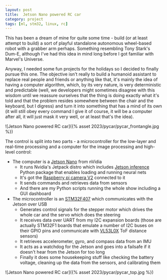 ```yaml
---
layout: post
title:  Jetson Nano powered RC car
category: project
tags: [ml, stm32, linux, rc]
---
```



This has been a dream of mine for quite some time - build (or at least attempt to build) a sort of playful standalone autonomous wheel-based robot with a grabber arm perhaps. Something resembling Tony Stark's Dum-E, although I've had this idea in mind long before I got familiar with Marvel's Universe. 

Anyway, I needed some fun projects for the holidays so I decided to finally pursue this one. The objective isn't really to build a humanoid assistant to replace real people and friends or anything like that, it's mainly the idea of having a computer algorithm, which, by its very nature, is very deterministic and predictable (well, we developers might sometimes disagree with this wisdom until we reassure ourselves that the thing is doing exactly what it's told and that the problem resides somewhere between the chair and the keyboard, but I digress) and turn it into something that has a mind of its own (it will still obey every command I give it of course, it will be a computer after all, it will just mask it very well, or at least that's the idea).

![Jetson Nano powered RC car]({% asset 2023/pycar/pycar_frontangle.jpg %})

The control is split into two parts - a microcontroller for the low-layer and real-time processing and a computer for the image processing and high-level control:
 * The computer is a [Jetson Nano](https://developer.nvidia.com/embedded/jetson-nano-developer-kit) from nVidia
    + It runs Nvidia's Jetpack distro which includes [Jetson inference](https://github.com/dusty-nv/jetson-inference) Python package that enables loading and running neural nets
    + It's got the [Raspberry pi camera V2](https://www.raspberrypi.org/products/camera-module-v2/) connected to it
    + It sends commands and retrieves data from sensors
    + And there are my Python scripts running the whole show including a GUI dashboard
* The microcontroller is an [STM32F407](https://www.st.com/en/microcontrollers-microprocessors/stm32f407-417.html) which communicates with the Jetson over USB
    + Generates control signals for the stepper motor which drives the whole car and the servo which does the steering
    + It receives data over UART from my I2C expansion boards (those are actually STM32F1 boards that emulate a number of I2C buses on their GPIO pins and communicate with [VL53L0X](https://www.adafruit.com/product/3317) ToF distance sensors)
    + It retrieves accelerometer, gyro, and compass data from an IMU
    + It acts as a watchdog for the Jetson and goes into a failsafe if it doesn't hear from the Jetson for too long
    + Finally it does some housekeeping stuff like checking the battery voltage, cleaning up the data from the sensors, and calibrating them

![Jetson Nano powered RC car]({% asset 2023/pycar/pycar_top.jpg %})

